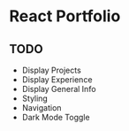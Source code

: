 # React Portfolio

## TODO

- Display Projects
- Display Experience
- Display General Info
- Styling
- Navigation
- Dark Mode Toggle
